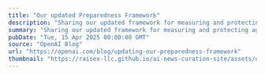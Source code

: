 ```yaml
---
title: "Our updated Preparedness Framework"
description: "Sharing our updated framework for measuring and protecting against severe harm from frontier AI capabilities."
summary: "Sharing our updated framework for measuring and protecting against severe harm from frontier AI capabilities."
pubDate: "Tue, 15 Apr 2025 00:00:00 GMT"
source: "OpenAI Blog"
url: "https://openai.com/blog/updating-our-preparedness-framework"
thumbnail: "https://raisex-llc.github.io/ai-news-curation-site/assets/openai_logo.png"
---
```


